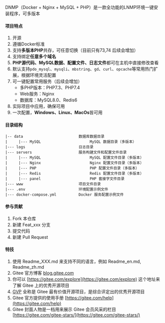 DNMP（Docker + Nginx + MySQL + PHP）是一款全功能的LNMP环境一键安装程序，可多版本

#### 项目特点
1. 开源
2. 遵循Docker标准
3. 支持**多版本PHP**共存，可任意切换（目前只有73,74 后续会增加）
4. 支持绑定**任意多个域名**
5. **PHP源代码、MySQL数据、配置文件、日志文件**都可在主机中直接修改查看
6. 默认支持`pdo_mysql`、`mysqli`、`mbstring`、`gd`、`curl`、`opcache`等常用热门扩展，根据环境灵活配置
7. 可一键配置常用服务（后续会增加）
    - 多PHP版本：PHP7.3、PHP7.4
    - Web服务：Nginx
    - 数据库：MySQL8.0、Redis6
8. 实际项目中应用，确保可用
9. 一次配置，**Windows、Linux、MacOs**皆可用

#### 目录结构
```
|-- data                         数据库数据目录
|     |--- MySQL                      MySQL 数据目录（多版本）
|--- logs                        日志目录
|--- servers                     服务构建文件和配置文件目录
|     |--- MySQL                      MySQL 配置文件目录（多版本）
|     |--- Nginx                      Nginx 配置文件目录（多版本）
|     |--- PHP                        PHP 配置文件目录（多版本）
|     |--- Redis                      Redis 配置文件目录（多版本）
|     |--- panel                      PHP 套接字文件目录
|--- www                         项目文件目录
|--- .env                        环境配置示例文件
|--- docker-compose.yml          Docker 服务配置示例文件
```

#### 参与贡献

1.  Fork 本仓库
2.  新建 Feat_xxx 分支
3.  提交代码
4.  新建 Pull Request


#### 特技

1.  使用 Readme\_XXX.md 来支持不同的语言，例如 Readme\_en.md, Readme\_zh.md
2.  Gitee 官方博客 [blog.gitee.com](https://blog.gitee.com)
3.  你可以 [https://gitee.com/explore](https://gitee.com/explore) 这个地址来了解 Gitee 上的优秀开源项目
4.  [GVP](https://gitee.com/gvp) 全称是 Gitee 最有价值开源项目，是综合评定出的优秀开源项目
5.  Gitee 官方提供的使用手册 [https://gitee.com/help](https://gitee.com/help)
6.  Gitee 封面人物是一档用来展示 Gitee 会员风采的栏目 [https://gitee.com/gitee-stars/](https://gitee.com/gitee-stars/)
